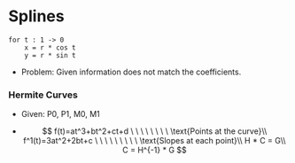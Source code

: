 # Splines

```
for t : 1 -> 0
	x = r * cos t
	y = r * sin t
```

- Problem: Given information does not match the coefficients.

### Hermite Curves

- Given: P0, P1, M0, M1

- $$
  f(t)=at^3+bt^2+ct+d \ \ \ \ \ \ \ \ \text{Points at the curve}\\
  f^1(t)=3at^2+2bt+c \ \ \ \ \ \ \ \ \ \text{Slopes at each point}\\
  H * C = G\\
  C = H^{-1} * G
  $$


